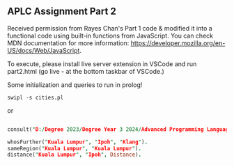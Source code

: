 ## APLC Assignment Part 2

Received permission from Rayes Chan's Part 1 code & modified it into a functional code using built-in functions from JavaScript. You can check MDN documentation for more information: https://developer.mozilla.org/en-US/docs/Web/JavaScript.

To execute, please install live server extension in VSCode and run part2.html (go live - at the bottom taskbar of VSCode.)

Some initialization and queries to run in prolog!

```shell
swipl -s cities.pl
```
or

```prolog

consult("D:/Degree 2023/Degree Year 3 2024/Advanced Programming Language Concepts/Assignment/part2/cities.pl").

whosFurther("Kuala Lumpur", "Ipoh", "Klang").
sameRegion("Kuala Lumpur", "Kuala Lumpur").
distance("Kuala Lumpur", "Ipoh", Distance).

```
